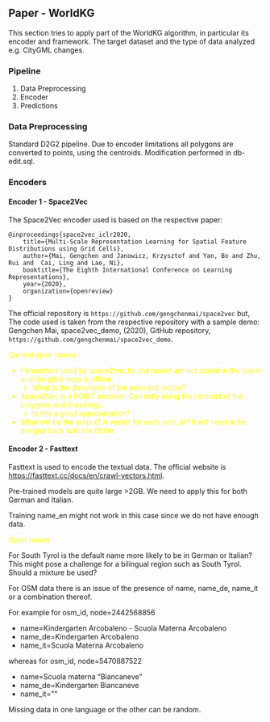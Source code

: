 ## Paper - WorldKG

This section tries to apply part of the WorldKG algorithm, in 
particular its encoder and framework. The target dataset and the type
of data analyzed e.g. CityGML changes. 


### Pipeline
1. Data Preprocessing
2. Encoder
3. Predictions

### Data Preprocessing
Standard D2G2 pipeline.
Due to encoder limitations all polygons are converted to points, using the centroids.
Modification performed in db-edit.sql.

### Encoders
#### Encoder 1 - Space2Vec
The Space2Vec encoder used is based on the respective paper:
```
@inproceedings{space2vec_iclr2020,
	title={Multi-Scale Representation Learning for Spatial Feature Distributions using Grid Cells},
	author={Mai, Gengchen and Janowicz, Krzysztof and Yan, Bo and Zhu, Rui and  Cai, Ling and Lao, Ni},
	booktitle={The Eighth International Conference on Learning Representations},
	year={2020},
	organization={openreview}
}
```
The official repository is ```https://github.com/gengchenmai/space2vec``` but,
The code used is taken from the respective repository with a sample demo: Gengchen Mai, space2vec_demo, (2020), GitHub repository,
```https://github.com/gengchenmai/space2vec_demo```.

<font color="yellow">
Current open issues:

- Parameters used by space2vec for the model are not stated in the paper and the gitub repo is offline.
  - What is the dimension of the encoded vector?
- Space2Vec is a POINT encoder. Currently using the centroid of the polygons and linestrings.
  - Is this a good approximation?
- What will be the output? A vector for each osm_id? It will need to be merged back with the ttl file.

</font>

#### Encoder 2 - Fasttext
Fasttext is used to encode the textual data. The official website is https://fasttext.cc/docs/en/crawl-vectors.html.

Pre-trained models are quite large >2GB. We need to apply this for both German and Italian.

Training name_en might not work in this case since we do not have enough data.

<font color="yellow">Open issues</font>

For South Tyrol is the default name more likely to be in German or Italian? This might pose a challenge for a bilingual region
such as South Tyrol. Should a mixture be used?

For OSM data there is an issue of the presence of name, name_de, name_it or a combination thereof.

For example for osm_id, node=2442568856
- name=Kindergarten Arcobaleno - Scuola Materna Arcobaleno
- name_de=Kindergarten Arcobaleno
- name_it=Scuola Materna Arcobaleno

whereas for osm_id, node=5470887522
- name=Scuola materna “Biancaneve”
- name_de=Kindergarten Biancaneve
- name_it=""

Missing data in one language or the other can be random.